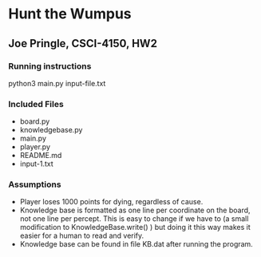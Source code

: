 # Hunt the Wumpus
## Joe Pringle, CSCI-4150, HW2

### Running instructions
python3 main.py input-file.txt

### Included Files
* board.py
* knowledgebase.py
* main.py
* player.py
* README.md
* input-1.txt

### Assumptions
* Player loses 1000 points for dying, regardless of cause.
* Knowledge base is formatted as one line per coordinate on the board, 
not one line per percept. This is easy to change if we have to (a small
modification to KnowledgeBase.write() ) but doing it this way makes it
easier for a human to read and verify.
* Knowledge base can be found in file KB.dat after running the program.

